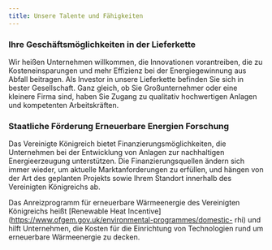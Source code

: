 ```yaml
---
title: Unsere Talente und Fähigkeiten
---
```

### Ihre Geschäftsmöglichkeiten in der Lieferkette

Wir heißen Unternehmen willkommen, die Innovationen vorantreiben, die zu Kosteneinsparungen und mehr Effizienz bei der Energiegewinnung aus Abfall beitragen. Als Investor in unsere Lieferkette befinden Sie sich in bester Gesellschaft. Ganz gleich, ob Sie Großunternehmer oder eine kleinere Firma sind, haben Sie Zugang zu qualitativ hochwertigen Anlagen und kompetenten Arbeitskräften.

### Staatliche Förderung Erneuerbare Energien Forschung

Das Vereinigte Königreich bietet Finanzierungsmöglichkeiten, die Unternehmen bei der Entwicklung von Anlagen zur nachhaltigen Energieerzeugung unterstützen.  Die Finanzierungsquellen ändern sich immer wieder, um aktuelle Marktanforderungen zu erfüllen, und hängen von der Art des geplanten Projekts sowie Ihrem Standort innerhalb des Vereinigten Königreichs ab.

Das Anreizprogramm für erneuerbare Wärmeenergie des Vereinigten Königreichs heißt [Renewable Heat Incentive](https://www.ofgem.gov.uk/environmental-programmes/domestic- rhi) und hilft Unternehmen, die Kosten für die Einrichtung von Technologien rund um erneuerbare Wärmeenergie zu decken.
